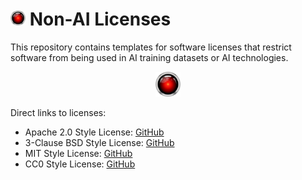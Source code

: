 # <img width="24" src="hal.png"></img> Non-AI Licenses

This repository contains templates for software licenses that restrict software from being used in AI training datasets or AI technologies.

<p align="center"><img width="40" src="hal.png"> </img></p>

Direct links to licenses:

- Apache 2.0 Style License: [GitHub](https://raw.githubusercontent.com/axel22/non-ai-licenses/main/NON-AI-APACHE2)
- 3-Clause BSD Style License: [GitHub](https://raw.githubusercontent.com/axel22/non-ai-licenses/main/NON-AI-BSD3)
- MIT Style License: [GitHub](https://raw.githubusercontent.com/axel22/non-ai-licenses/main/NON-AI-MIT)
- CC0 Style License: [GitHub](https://raw.githubusercontent.com/axel22/non-ai-licenses/main/NON-AI-CC0)
